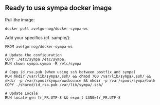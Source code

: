 ## Ready to use sympa docker image


Pull the image:
```
docker pull avelgornog/docker-sympa-ws
```

Add your specifics (cf. sample/):
```
FROM avelgornog/docker-sympa-ws

# Update the configuration
COPY ./etc/sympa /etc/sympa
RUN chown sympa.sympa -R /etc/sympa

# Copy id_rsa.pub (when using ssh between postfix and sympa)
RUN mkdir /var/lib/sympa/.ssh/ && chmod 700 /var/lib/sympa/.ssh/ && mkdir -p /var/spool/sympa/wwsbounce && mkdir -p /var/spool/sympa/bulk
COPY ./shared/id_rsa.pub /var/lib/sympa/.ssh/

# Update Locale
RUN locale-gen fr_FR.UTF-8 && export LANG=fr_FR.UTF-8
```

